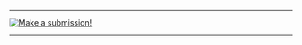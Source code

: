 <hr />
<p><a href="about/submissions"> <img src="http://wizwah.gmu.edu/journal/sub.jpg" alt="Make a submission!" /></a></p>
<hr />
